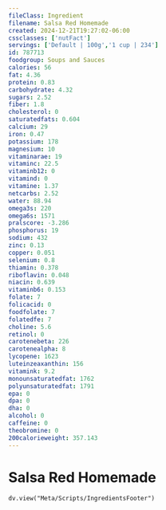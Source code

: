 ```yaml
---
fileClass: Ingredient
filename: Salsa Red Homemade
created: 2024-12-21T19:27:02-06:00
cssclasses: ['nutFact']
servings: ['Default | 100g','1 cup | 234']
id: 787713
foodgroup: Soups and Sauces
calories: 56
fat: 4.36
protein: 0.83
carbohydrate: 4.32
sugars: 2.52
fiber: 1.8
cholesterol: 0
saturatedfats: 0.604
calcium: 29
iron: 0.47
potassium: 178
magnesium: 10
vitaminarae: 19
vitaminc: 22.5
vitaminb12: 0
vitamind: 0
vitamine: 1.37
netcarbs: 2.52
water: 88.94
omega3s: 220
omega6s: 1571
pralscore: -3.286
phosphorus: 19
sodium: 432
zinc: 0.13
copper: 0.051
selenium: 0.8
thiamin: 0.378
riboflavin: 0.048
niacin: 0.639
vitaminb6: 0.153
folate: 7
folicacid: 0
foodfolate: 7
folatedfe: 7
choline: 5.6
retinol: 0
carotenebeta: 226
carotenealpha: 8
lycopene: 1623
luteinzeaxanthin: 156
vitamink: 9.2
monounsaturatedfat: 1762
polyunsaturatedfat: 1791
epa: 0
dpa: 0
dha: 0
alcohol: 0
caffeine: 0
theobromine: 0
200calorieweight: 357.143
---
```


# Salsa Red Homemade

```dataviewjs
dv.view("Meta/Scripts/IngredientsFooter")
```